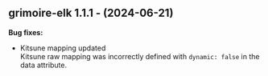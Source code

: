 ## grimoire-elk 1.1.1 - (2024-06-21)

**Bug fixes:**

 * Kitsune mapping updated\
   Kitsune raw mapping was incorrectly defined with `dynamic: false` in
   the data attribute.

